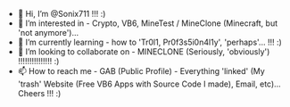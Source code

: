 - 👋 Hi, I’m @Sonix711 !!! :)
- 👀 I’m interested in - Crypto, VB6, MineTest / MineClone (Minecraft, but 'not anymore')...
- 🌱 I’m currently learning - how to 'Tr0l1, Pr0f3s5i0n4l1y', 'perhaps'... !!! :)
- 💞️ I’m looking to collaborate on - MINECLONE (Seriously, 'obviously') !!!!!!!!!!!!!!! :)
- 📫 How to reach me - GAB (Public Profile) - Everything 'linked' (My 'trash' Website (Free VB6 Apps with Source Code I made), Email, etc)... Cheers !!! :) 

<!---
Sonix711/Sonix711 is a ✨ special ✨ repository because its `README.md` (this file) appears on your GitHub profile.
You can click the Preview link to take a look at your changes.
--->
